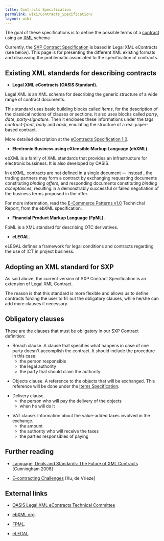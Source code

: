 ```yaml
---
title: Contracts Specification
permalink: wiki/Contracts_Specification/
layout: wiki
---
```


The goal of these specifications is to define the possible terms of a
[contract](/wiki/Contracts "wikilink") using an [XML](XML "wikilink") schema

Currently, the [SXP Contract Specification](/wiki/SXP_Contract "wikilink") is
based in Legal XML eContracts (see below). This page is for presenting
the different XML existing formats and discussing the problematic
associated to the specification of contracts.

Existing XML standards for describing contracts
-----------------------------------------------

-   **Legal XML eContracts (OASIS Standard).**

Legal XML is an XML schema for describing the generic structure of a
wide range of contract documents.

This standard uses basic building blocks called *items*, for the
description of the classical notions of clauses or sections. It also
uses blocks called *party*, *date*, *party-signature*. Then it encloses
these informations under the tags *contract-front*, *body* and *back*,
emulating the structure of a real paper-based contract.

More detailed description at the [eContracts Specification
1.0](http://docs.oasis-open.org/legalxml-econtracts/CS01/legalxml-econtracts-specification-1.0.pdf).

-   **Electronic Business using eXtensible Markup Language (ebXML).**

ebXML is a family of XML standards that provides an infrastructure for
electronic bussiness. It is also developed by OASIS.

In ebXML, contracts are not defined in a single document — instead , the
trading partners may form a contract by exchanging requesting documents
constituting *binding offers*, and responding documents constituting
*binding acceptances*, resulting in a demonstrably successful or failed
negotiation of the business terms proposed in the offer.

For more information, read the [E-Commerce Patterns
v1.0](http://ebxml.org/specs/bpPATT.pdf) Technichal Report, from the
ebXML specification.

-   **Financial Product Markup Language (FpML).**

FpML is a XML standard for describing OTC derivatives.

-   **eLEGAL.**

eLEGAL defines a framework for legal conditions and contracts regarding
the use of ICT in project business.

Adopting an XML standard for SXP
--------------------------------

As said above, the current version of SXP Contract Specification is an
extension of Legal XML Contract.

The reason is that this standard is more flexible and allows us to
define contracts forcing the user to fill out the obligatory clauses,
while he/she can add more clauses if necessary.

Obligatory clauses
------------------

These are the clauses that must be obligatory in our SXP Contract
definition:

-   Breach clause. A clause that specifies what happens in case of one
    party doesn't accomplish the contract. It should include the
    procedure in this case:
    -   the person responsible
    -   the legal authority
    -   the party that should claim the authority

<!-- -->

-   Objects clause. A reference to the objects that will be exchanged.
    This reference will be done under the [Items
    Specification](/wiki/Items_Specification "wikilink").

<!-- -->

-   Delivery clause.
    -   the person who will pay the delivery of the objects
    -   when he will do it

<!-- -->

-   VAT clause. Information about the value-added taxes involved in
    the exchange.
    -   the amount
    -   the authority who will receive the taxes
    -   the parties responsibles of paying

Further reading
---------------

-   [Language, Deals and Standards: The Future of XML
    Contracts](http://lawdigitalcommons.bc.edu/cgi/viewcontent.cgi?article=1139&context=lsfp)
    \[Cunningham 2006\]

<!-- -->

-   [E-contracting
    Challenges](http://www.adaptivity.nl/articles/E-contracting.pdf)
    \[Xu, de Vrieze\]

External links
--------------

-   [OASIS Legal XML eContracts Technical
    Committee](https://www.oasis-open.org/committees/tc_home.php?wg_abbrev=legalxml-econtracts)

<!-- -->

-   [ebXML.org](http://www.ebxml.org).

<!-- -->

-   [FPML](http://www.fpml.org).

<!-- -->

-   [eLEGAL](http://cic.vtt.fi/projects/elegal/public.html).


